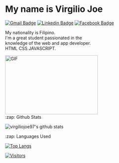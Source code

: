 <h1>My name is Virgilio Joe</h1>

[![Gmail Badge](https://img.shields.io/badge/-Gmail-c14438?style=flat-square&logo=Gmail&logoColor=white&link=mailto:virgiliojoe97@gmail.com)](mailto:virgiliojoe97@gmail.com)
[![Linkedin Badge](https://img.shields.io/badge/-Instagram-purple?style=flat-square&logo=Instagram&logoColor=white&link=https://www.linkedin.com/in/joe.7677/)](https://www.instagram.com/joe.7677/)
[![Facebook Badge](https://img.shields.io/badge/Facebook-1877F2?style=flat-square&logo=facebook&logoColor=white&link=https://www.linkedin.com/in/VirgilioJoe/)](https://www.facebook.com/profile.php?id=100010140912928)


My nationality is Filipino.
<br>
I'm a great student passionated in the 
<br>
knowledge of the web and app developer.
<br>
HTML CSS JAVASCRIPT.

<img alt="GIF" src="https://github.com/abhisheknaiidu/abhisheknaiidu/blob/master/code.gif?raw=true" width="300" height="190" />

<summary>:zap: Github Stats</summary>
  
 ![virgiliojoe97's github stats](https://github-readme-stats.vercel.app/api?username=virgiliojoe97&show_icons=true&theme=dark)
 

  <summary>:zap: Languages Used</summary>
  
[![Top Langs](https://github-readme-stats.vercel.app/api/top-langs/?username=virgiliojoe97&layout=compact&theme=dark)](https://github.com/virgiliojoe97/github-readme-stats)

[![Visitors](https://visitor-badge.glitch.me/badge?page_id=github/virgiliojoe97)](https://github.com/virgiliojor97)
